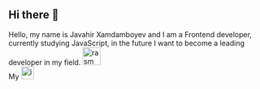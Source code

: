 ## Hi there 👋
Hello, my name is Javahir Xamdamboyev and I am a Frontend developer, currently studying JavaScript, in the future I want to become a leading developer in my field. <img src="https://media0.giphy.com/media/v1.Y2lkPTc5MGI3NjExMTA3dTlycmV2ZHNoNWR3dDBxdGt5ZzZzbjUwOGFjaTJuOXhuZmJzcCZlcD12MV9pbnRlcm5hbF9naWZfYnlfaWQmY3Q9cw/gM5qFksULw54NMWyry/giphy.gif" alt="rasm" width="35px"> <br>
My <a href="https://t.me/Xamdamb0yev" style="text-decoration: none;" target="_blank"> <img src="https://upload.wikimedia.org/wikipedia/commons/thumb/8/83/Telegram_2019_Logo.svg/1200px-Telegram_2019_Logo.svg.png" alt="img" width="25px"> </a> 
